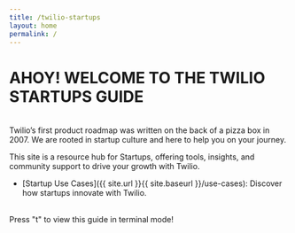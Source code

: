 ```yaml
---
title: /twilio-startups
layout: home
permalink: /
---
```


# AHOY! WELCOME TO THE TWILIO STARTUPS GUIDE

<br />Twilio’s first product roadmap was written on the back of a pizza box in 2007. We are rooted in startup culture and here to help you on your journey. 

This site is a resource hub for Startups, offering tools, insights, and community support to drive your growth with Twilio.

- [Startup Use Cases]({{ site.url }}{{ site.baseurl }}/use-cases): Discover how startups innovate with Twilio.

<br />Press "t" to view this guide in terminal mode!
